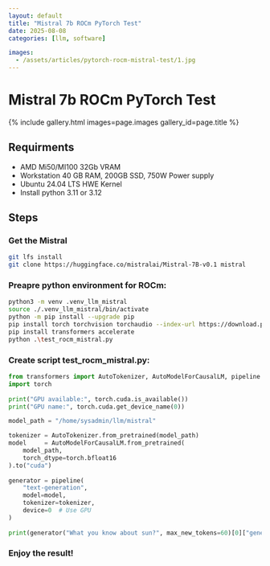 ```yaml
---
layout: default
title: "Mistral 7b ROCm PyTorch Test"
date: 2025-08-08
categories: [llm, software]

images:
  - /assets/articles/pytorch-rocm-mistral-test/1.jpg
---
```


# Mistral 7b ROCm PyTorch Test 

{% include gallery.html images=page.images gallery_id=page.title %}

## Requirments 
- AMD Mi50/MI100 32Gb VRAM
- Workstation 40 GB RAM, 200GB SSD, 750W Power supply 
- Ubuntu 24.04 LTS HWE Kernel
- Install python 3.11 or 3.12

## Steps

### Get the Mistral
```bash
git lfs install
git clone https://huggingface.co/mistralai/Mistral-7B-v0.1 mistral
```
### Preapre python environment for ROCm:
```bash
python3 -m venv .venv_llm_mistral
source ./.venv_llm_mistral/bin/activate
python -m pip install --upgrade pip
pip install torch torchvision torchaudio --index-url https://download.pytorch.org/whl/rocm6.0
pip install transformers accelerate
python .\test_rocm_mistral.py
```
### Create script test_rocm_mistral.py:
```python
from transformers import AutoTokenizer, AutoModelForCausalLM, pipeline 
import torch 
 
print("GPU available:", torch.cuda.is_available()) 
print("GPU name:", torch.cuda.get_device_name(0)) 

model_path = "/home/sysadmin/llm/mistral"

tokenizer = AutoTokenizer.from_pretrained(model_path) 
model     = AutoModelForCausalLM.from_pretrained( 
    model_path, 
    torch_dtype=torch.bfloat16 
).to("cuda") 
 
generator = pipeline( 
    "text-generation", 
    model=model, 
    tokenizer=tokenizer, 
    device=0  # Use GPU 
) 
 
print(generator("What you know about sun?", max_new_tokens=60)[0]["generated_text"])
```
### Enjoy the result!